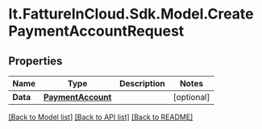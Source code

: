 # It.FattureInCloud.Sdk.Model.CreatePaymentAccountRequest

## Properties

Name | Type | Description | Notes
------------ | ------------- | ------------- | -------------
**Data** | [**PaymentAccount**](PaymentAccount.md) |  | [optional] 

[[Back to Model list]](../../README.md#documentation-for-models) [[Back to API list]](../../README.md#documentation-for-api-endpoints) [[Back to README]](../../README.md)

